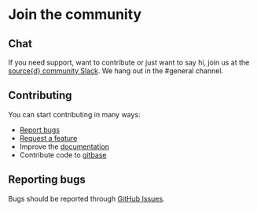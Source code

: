 # Join the community

## Chat

If you need support, want to contribute or just want to say hi, join us at the [source{d} community Slack](https://join.slack.com/t/sourced-community/shared_invite/enQtMjc4Njk5MzEyNzM2LTFjNzY4NjEwZGEwMzRiNTM4MzRlMzQ4MmIzZjkwZmZlM2NjODUxZmJjNDI1OTcxNDAyMmZlNmFjODZlNTg0YWM). We hang out in the #general channel.

## Contributing

You can start contributing in many ways:

* [Report bugs](/docs/join-the-community.md#reporting-bugs)
* [Request a feature](https://github.com/src-d/gitbase/issues)
* Improve the [documentation](https://github.com/src-d/gitbase/tree/master/docs)
* Contribute code to [gitbase](https://github.com/src-d/gitbase)

## Reporting bugs

Bugs should be reported through [GitHub Issues](https://github.com/src-d/gitbase/issues).

